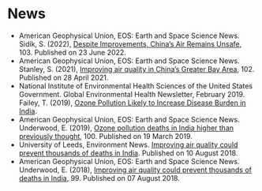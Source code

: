 # News

- American Geophysical Union, EOS: Earth and Space Science News. Sidik, S. (2022), [Despite Improvements, China’s Air Remains Unsafe](https://eos.org/research-spotlights/despite-improvements-chinas-air-remains-unsafe), 103. Published on 23 June 2022.
- American Geophysical Union, EOS: Earth and Space Science News. Stanley, S. (2021), [Improving air quality in China’s Greater Bay Area](https://doi.org/10.1029/2021EO156439), 102. Published on 28 April 2021.
- National Institute of Environmental Health Sciences of the United States Government. Global Environmental Health Newsletter, February 2019. Failey, T. (2019), [Ozone Pollution Likely to Increase Disease Burden in India](https://www.niehs.nih.gov/research/programs/geh/geh_newsletter/2019/2/spotlight/ozone_pollution_likely_to_increase_disease_burden_in_india.cfm).  
- American Geophysical Union, EOS: Earth and Space Science News. Underwood, E. (2019), [Ozone pollution deaths in India higher than previously thought](https://doi.org/10.1029/2019EO118073), 100. Published on 19 March 2019.  
- University of Leeds, Environment News. [Improving air quality could prevent thousands of deaths in India](https://www.leeds.ac.uk/news/article/4274/improving_air_quality_could_prevent_thousands_of_deaths_in_india). Published on 10 August 2018.  
- American Geophysical Union, EOS: Earth and Space Science News. Underwood, E. (2018), [Improving air quality could prevent thousands of deaths in India](https://doi.org/10.1029/2018EO101851), 99. Published on 07 August 2018.  

